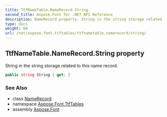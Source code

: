```yaml
---
title: TtfNameTable.NameRecord.String
second_title: Aspose.Font for .NET API Reference
description: NameRecord property. String in the string storage related to this name record
type: docs
weight: 60
url: /net/aspose.font.ttftables/ttfnametable.namerecord/string/
---
```

## TtfNameTable.NameRecord.String property

String in the string storage related to this name record.

```csharp
public string String { get; }
```

### See Also

* class [NameRecord](../)
* namespace [Aspose.Font.TtfTables](../../ttfnametable.namerecord/)
* assembly [Aspose.Font](../../../)


